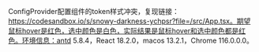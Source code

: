 ConfigProvider配置组件的token样式冲突，复现链接：https://codesandbox.io/s/snowy-darkness-ychpsr?file=/src/App.tsx。期望鼠标hover是红色，选中颜色是白色，实际结果是鼠标hover和选中颜色都是红色。环境信息：antd 5.8.4，React 18.2.0，macos 13.2.1，Chrome 116.0.0.0。
